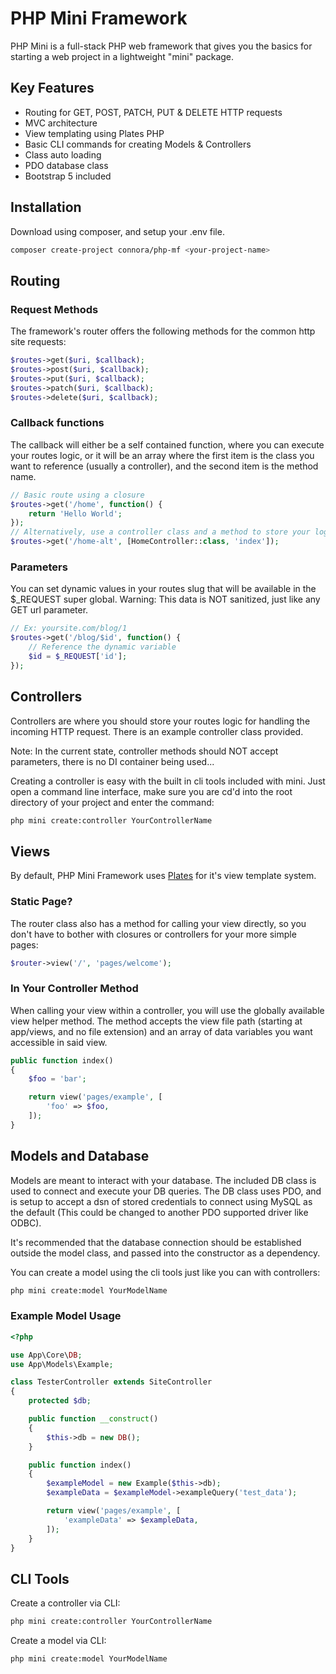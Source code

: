 # PHP Mini Framework
PHP Mini is a full-stack PHP web framework that gives you the basics for starting a web project in a lightweight "mini" package.

## Key Features
- Routing for GET, POST, PATCH, PUT & DELETE HTTP requests
- MVC architecture
- View templating using Plates PHP
- Basic CLI commands for creating Models & Controllers
- Class auto loading
- PDO database class
- Bootstrap 5 included

## Installation
Download using composer, and setup your .env file.
``` bash command-line
composer create-project connora/php-mf <your-project-name>
```

## Routing
### Request Methods
The framework's router offers the following methods for the common http site requests:
``` php
$routes->get($uri, $callback);
$routes->post($uri, $callback);
$routes->put($uri, $callback);
$routes->patch($uri, $callback);
$routes->delete($uri, $callback);
```
### Callback functions
The callback will either be a self contained function, where you can execute your routes logic, or it will be an array where the first item is the class you want to reference (usually a controller), and the second item is the method name.
``` php
// Basic route using a closure
$routes->get('/home', function() {
    return 'Hello World';
});
// Alternatively, use a controller class and a method to store your logic in
$routes->get('/home-alt', [HomeController::class, 'index']);
```
### Parameters
You can set dynamic values in your routes slug that will be available in the $_REQUEST super global. Warning: This data is NOT sanitized, just like any GET url parameter.
``` php
// Ex: yoursite.com/blog/1
$routes->get('/blog/$id', function() {
    // Reference the dynamic variable
    $id = $_REQUEST['id'];
});
```

## Controllers
Controllers are where you should store your routes logic for handling the incoming HTTP request. There is an example controller class provided.

Note: In the current state, controller methods should NOT accept parameters, there is no DI container being used...

Creating a controller is easy with the built in cli tools included with mini. Just open a command line interface, make sure you are cd'd into the root directory of your project and enter the command:
``` bash command-line
php mini create:controller YourControllerName
```

## Views
By default, PHP Mini Framework uses [Plates](https://platesphp.com/) for it's view template system.
### Static Page?
The router class also has a method for calling your view directly, so you don't have to bother with closures or controllers for your more simple pages:
``` php
$router->view('/', 'pages/welcome');
```
### In Your Controller Method
When calling your view within a controller, you will use the globally available view helper method. The method accepts the view file path (starting at app/views, and no file extension) and an array of data variables you want accessible in said view.
``` php
public function index()
{
    $foo = 'bar';

    return view('pages/example', [
        'foo' => $foo,
    ]);
}
```

## Models and Database
Models are meant to interact with your database. The included DB class is used to connect and execute your DB queries. The DB class uses PDO, and is setup to accept a dsn of stored credentials to connect using MySQL as the default (This could be changed to another PDO supported driver like ODBC).

It's recommended that the database connection should be established outside the model class, and passed into the constructor as a dependency.

You can create a model using the cli tools just like you can with controllers:
``` bash command-line
php mini create:model YourModelName
```
### Example Model Usage
``` php
<?php

use App\Core\DB;
use App\Models\Example;

class TesterController extends SiteController
{
    protected $db;

    public function __construct()
    {
        $this->db = new DB();
    }

    public function index()
    {
        $exampleModel = new Example($this->db);
        $exampleData = $exampleModel->exampleQuery('test_data');

        return view('pages/example', [
            'exampleData' => $exampleData,
        ]);
    }
}
```

## CLI Tools

Create a controller via CLI:
``` bash command-line
php mini create:controller YourControllerName
```

Create a model via CLI:
``` bash command-line
php mini create:model YourModelName
```